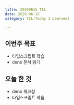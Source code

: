 ```yaml
---
title: 20200615 TIL
date: 2020-06-15
category: TIL(Today I Learned)

---
```


## 이번주 목표

- 타입스크립트 학습
- deno 문서 읽기

## 오늘 한 것

- deno 워크샵
- 타입스크립트 학습


  



